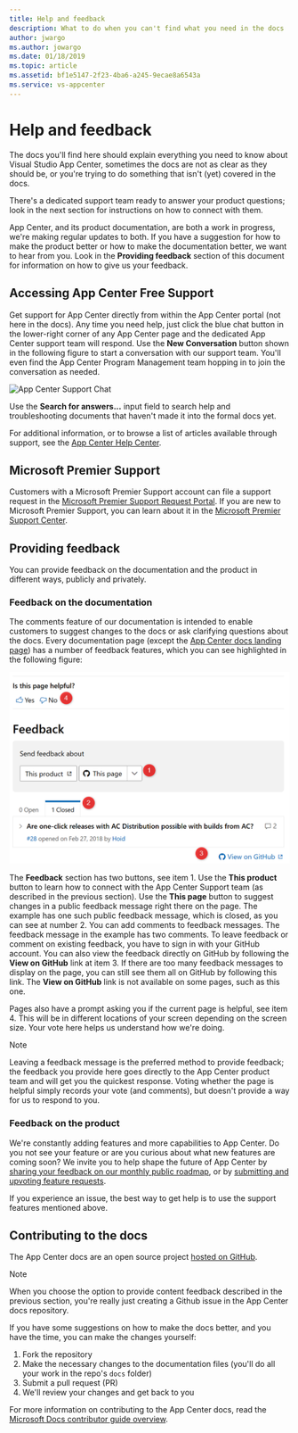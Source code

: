 ```yaml
---
title: Help and feedback
description: What to do when you can't find what you need in the docs
author: jwargo
ms.author: jowargo
ms.date: 01/18/2019
ms.topic: article
ms.assetid: bf1e5147-2f23-4ba6-a245-9ecae8a6543a
ms.service: vs-appcenter
---
```


# Help and feedback

The docs you'll find here should explain everything you need to know about Visual Studio App Center, sometimes the docs are not as clear as they should be, or you're trying to do something that isn't (yet) covered in the docs.

There's a dedicated support team ready to answer your product questions; look in the next section for instructions on how to connect with them.

App Center, and its product documentation, are both a work in progress, we're making regular updates to both. If you have a suggestion for how to make the product better or how to make the documentation better, we want to hear from you. Look in the **Providing feedback** section of this document for information on how to give us your feedback.

## Accessing App Center Free Support

Get support for App Center directly from within the App Center portal (not here in the docs). Any time you need help, just click the blue chat button in the lower-right corner of any App Center page and the dedicated App Center support team will respond. Use the **New Conversation** button shown in the following figure to start a conversation with our support team. You'll even find the App Center Program Management team hopping in to join the conversation as needed.

![App Center Support Chat](~/images/app-center-support-chat.png)

Use the **Search for answers...** input field to search help and troubleshooting documents that haven't made it into the formal docs yet.

For additional information, or to browse a list of articles available through support, see the [App Center Help Center](https://intercom.help/appcenter).

## Microsoft Premier Support

Customers with a Microsoft Premier Support account can file a support request in the [Microsoft Premier Support Request Portal](https://support.microsoft.com/en-us/premier).  If you are new to Microsoft Premier Support, you can learn about it in the [Microsoft Premier Support Center](https://www.microsoft.com/en-us/enterprise/services/support).

## Providing feedback

You can provide feedback on the documentation and the product in different ways, publicly and privately.

### Feedback on the documentation

The comments feature of our documentation is intended to enable customers to suggest changes to the docs or ask clarifying questions about the docs. Every documentation page (except the [App Center docs landing page](https://docs.microsoft.com/en-us/appcenter/)) has a number of feedback features, which you can see highlighted in the following figure:

![App Center docs feedback options](images/app-center-feedback-options.png)

The **Feedback** section has two buttons, see item 1. Use the **This product** button to learn how to connect with the App Center Support team (as described in the previous section). Use the **This page** button to suggest changes in a public feedback message right there on the page. The example has one such public feedback message, which is closed, as you can see at number 2. You can add comments to feedback messages. The feedback message in the example has two comments. To leave feedback or comment on existing feedback, you have to sign in with your GitHub account. You can also view the feedback directly on GitHub by following the **View on GitHub** link at item 3. If there are too many feedback messages to display on the page, you can still see them all on GitHub by following this link. The **View on GitHub** link is not available on some pages, such as this one.

Pages also have a prompt asking you if the current page is helpful, see item 4. This will be in different locations of your screen depending on the screen size. Your vote here helps us understand how we're doing.

> [!Note]
> Leaving a feedback message is the preferred method to provide feedback; the feedback you provide here goes directly to the App Center product team and will get you the quickest response. Voting whether the page is helpful simply records your vote (and comments), but doesn't provide a way for us to respond to you.

### Feedback on the product

We're constantly adding features and more capabilities to App Center. Do you not see your feature or are you curious about what new features are coming soon? We invite you to help shape the future of App Center by [sharing your feedback on our monthly public roadmap](https://github.com/Microsoft/appcenter/wiki/Iteration-Plans), or by [submitting and upvoting feature requests](https://github.com/Microsoft/appcenter/issues?q=is%3Aissue+is%3Aopen+sort%3Areactions-%2B1-desc).

If you experience an issue, the best way to get help is to use the support features mentioned above.

## Contributing to the docs

The App Center docs are an open source project [hosted on GitHub](https://github.com/MicrosoftDocs/appcenter-docs).

> [!Note]
> When you choose the option to provide content feedback described in the previous section, you're really just creating a Github issue in the App Center docs repository.

If you have some suggestions on how to make the docs better, and you have the time, you can make the changes yourself:

1. Fork the repository
2. Make the necessary changes to the documentation files (you'll do all your work in the repo's `docs` folder)
3. Submit a pull request (PR)
4. We'll review your changes and get back to you

For more information on contributing to the App Center docs, read the [Microsoft Docs contributor guide overview](https://docs.microsoft.com/en-us/contribute/).
